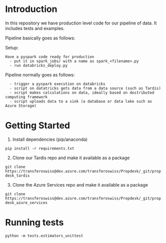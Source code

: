 # Introduction
In this repository we have production level code for our pipeline of data. It includes tests and examples.

Pipeline basically goes as follows:

Setup:
```
Have a pyspark code ready for production
  - put it in spark_jobs/ with a name as spark_<filename>.py
  - run databricks_deploy.py
```

Pipeline normally goes as follows:
```
  - trigger a pyspark execution on databricks
  - script on datatricks gets data from a data source (such as Tardis)
  - script makes calculations on data, ideally based on dostributed computing framework
  - script uploads data to a sink (a database or data lake such as Azure Storage) 
```

# Getting Started
1.	Install dependencies (pip/anaconda) 

`pip install -r requirements.txt`

2.	Clone our Tardis repo and make it available as a package 

`git clone https://transferoswiss@dev.azure.com/transferoswiss/Propdesk/_git/propdesk_tardis`

3. Clone the Azure Services repo and make it available as a package

`git clone https://transferoswiss@dev.azure.com/transferoswiss/Propdesk/_git/propdesk_azure_services`

# Running tests
`python -m tests.estimators_unittest`